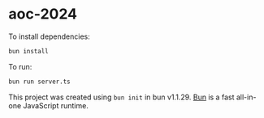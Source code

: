 # aoc-2024

To install dependencies:

```bash
bun install
```

To run:

```bash
bun run server.ts
```

This project was created using `bun init` in bun v1.1.29. [Bun](https://bun.sh) is a fast all-in-one JavaScript runtime.
